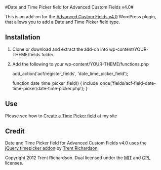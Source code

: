 #Date and Time Picker field for Advanced Custom Fields v4.0#

This is an add-on for the [Advanced Custom Fields v4.0](https://github.com/elliotcondon/acf4) WordPress plugin, that allows you to add a Date and Time Picker field type.

## Installation ##

1. Clone or download and extract the add-on into wp-content/YOUR-THEME/fields folder. 
2. Add the following to your wp-content/YOUR-THEME/functions.php

	add_action('acf/register_fields', 'date_time_picker_field');

	function date_time_picker_field()
	{
	  include_once('fields/acf-field-date-time-picker/date-time-picker.php');
	}

## Use ##

Please see how to [Create a Time Picker field](http://soderlind.no/time-picker-field-for-advanced-custom-fields/#create-a-time-picker-field) at my site 

## Credit ##

Date and Time Picker field for Advanced Custom Fields v4.0 uses the [jQuery timepicker addon](http://trentrichardson.com/examples/timepicker/) by [Trent Richardson](http://trentrichardson.com)

Copyright 2012 Trent Richardson. Dual licensed under the [MIT](http://trentrichardson.com/Impromptu/MIT-LICENSE.txt) and [GPL](http://trentrichardson.com/Impromptu/GPL-LICENSE.txt) licenses.


